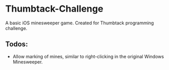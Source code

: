Thumbtack-Challenge
===================

A basic iOS minesweeper game. Created for Thumbtack programming challenge.

Todos:
------

* Allow marking of mines, similar to right-clicking in the original Windows Minesweeper.